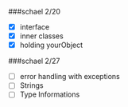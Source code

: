 ###schael 2/20

* [x] interface
* [x] inner classes
* [x] holding yourObject

###schael 2/27
* [ ] error handling with exceptions
* [ ] Strings
* [ ] Type Informations
